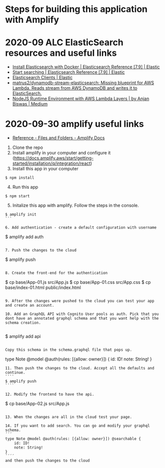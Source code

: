 # Steps for building this application with Amplify

# 2020-09 ALC ElasticSearch resources and useful links
- [Install Elasticsearch with Docker \| Elasticsearch Reference \[7\.9\] \| Elastic](https://www.elastic.co/guide/en/elasticsearch/reference/current/docker.html)
- [Start searching \| Elasticsearch Reference \[7\.9\] \| Elastic](https://www.elastic.co/guide/en/elasticsearch/reference/current/getting-started-search.html)
- [Elasticsearch Clients \| Elastic](https://www.elastic.co/guide/en/elasticsearch/client/index.html)
- [matrus2/dynamodb\-stream\-elasticsearch: Missing blueprint for AWS Lambda\. Reads stream from AWS DynamoDB and writes it to ElasticSearch\.](https://github.com/matrus2/dynamodb-stream-elasticsearch)
- [NodeJS Runtime Environment with AWS Lambda Layers \| by Anjan Biswas \| Medium](https://medium.com/@anjanava.biswas/nodejs-runtime-environment-with-aws-lambda-layers-f3914613e20e)

# 2020-09-30 amplify useful links
- [Reference \- Files and Folders \- Amplify Docs](https://docs.amplify.aws/cli/reference/files#amplify-metajson)

1. Clone the repo
2. Install amplify in your computer and configure it (https://docs.amplify.aws/start/getting-started/installation/q/integration/react)
3. Install this app in your computer 
````
$ npm install
`````

4. Run this app
```
$ npm start
```

5. Initalize this app with amplify. Follow the steps in the console.
````
$ amplify init
```

6. Add authentication - create a default configuration with username
````
$ amplify add auth
```

7. Push the changes to the cloud
````
$ amplify push
````

8. Create the front-end for the authentication
`````
$ cp base/App-01.js src/App.js
$ cp base/App-01.css src/App.css
$ cp base/index-01.html public/index.html
````

9. After the changes were pushed to the cloud you can test your app and create an account.

10. Add an GraphQL API with Cognito User pools as auth. Pick that you dont have an annotated graphql schema and that you want help with the schema creation.
 
````
$ amplify add api
`````

Copy this schema in the schema.graphql file that pops up. 

`````
type Note @model @auth(rules: [{allow: owner}]) {
	id: ID!
	note: String!
}
`````
11. Then push the changes to the cloud. Accept all the defaults and continue. 
````
$ amplify push
````

12. Modify the frontend to have the api.

`````
$ cp base/App-02.js src/App.js
````

13. When the changes are all in the cloud test your page. 

14. If you want to add search. You can go and modify your graphql schema. 
´´´
type Note @model @auth(rules: [{allow: owner}]) @searchable {
	id: ID!
	note: String!
}
´´´´
and then push the changes to the cloud

